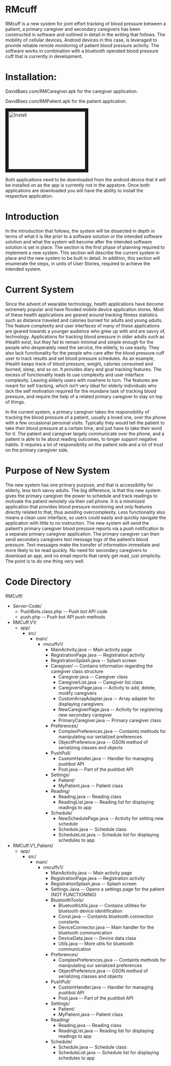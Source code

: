 # RMcuff

RMcuff is a new system for joint effort tracking of blood pressure between a patient, a primary caregiver and secondary caregivers has been constructed in software and outlined in detail in the writing that follows. The mobility of cellular devices, Android devices in this case, is leveraged to provide reliable remote monitoring of patient blood pressure activity. The software works in combination with a bluetooth operated blood pressure cuff that is currently in development.

# Installation:
DavidBaez.com/RMCaregiver.apk for the caregiver application.

DavidBaez.com/RMPatient.apk for the patient application.

<a href="http://www.youtube.com/watch?feature=player_embedded&v=2Y7lIfIoHTM
" target="_blank"><img src="http://img.youtube.com/vi/2Y7lIfIoHTM/0.jpg" 
alt="Install" width="240" height="180" border="10" /></a>

Both applications need to be downloaded from the android device that it will be installed on as the app is currently not in the appstore.
Once both applications are downloaded you will have the ability to install the respective application.

# Introduction
In the introduction that follows, the system will be dissected in depth in terms of what it is like prior to a software solution or the intended software solution and what the system will become after the intended software solution is set in place. The section is the first phase of planning required to implement a new system. This section will describe the current system in place and the new system to be built in detail. In addition, this section will enumerate the steps, in units of User Stories, required to achieve the intended system.

# Current System
Since the advent of wearable technology, health applications have become extremely popular and have flooded mobile device application stores. Most of these health applications are geared around tracking fitness statistics such as distance traveled and calories burned for adults and young adults. The feature complexity and user interfaces of many of these applications are geared towards a younger audience who grew up with and are savvy of, technology. Applications for tracking blood pressure in older adults such as iHealth exist, but they fail to remain minimal and simple enough for the people who desperately need the service, the elderly, to use easily. They also lack functionality for the people who care after the blood pressure cuff user to track results and set blood pressure schedules. As an example, iHealth keeps track of blood pressure, weight, calories consumed and burned, sleep, and so on. It provides diary and goal tracking features. The excess of functionality leads to use complexity and user interface complexity. Leaving elderly users with nowhere to turn. The features are meant for self tracking, which isn’t very ideal for elderly individuals who lack the self motivation required for the mundane task of tracking blood pressure, and require the help of a related primary caregiver to stay on top of things. 

In the current system, a primary caregiver takes the responsibility of tracking the blood pressure of a patient, usually a loved one, over the phone with a few occasional personal visits. Typically they would tell the patient to take their blood pressure at a certain time, and just have to take their word for it. The patient and caregiver largely communicate over the phone, and a patient is able to lie about reading outcomes, to longer support negative habits. It requires a lot of responsibility on the patient side and a lot of trust on the primary caregiver side.

# Purpose of New System
The new system has one primary purpose, and that is accessibility for elderly, less tech savvy adults. The big difference, is that this new system gives the primary caregiver the power to schedule and track readings to motivate the patient remotely via their cell phone. It is a minimized application that provides blood pressure monitoring and only features directly related to that, thus avoiding overcomplexity. Less functionality also means a clean user interface, so users could easily and quickly navigate the application with little to no instruction. The new system will send the patient’s primary caregiver blood pressure reports via a push notification to a separate primary caregiver application. The primary caregiver can then send secondary caregivers text message logs of the patient’s blood pressure. Text messages make the transfer of information immediate and more likely to be read quickly. No need for secondary caregivers to download an app, and no email reports that rarely get read, just simplicity. The point is to do one thing very well. 

# Code Directory
RMCuff/
  - Server-Code/
  	* PushBots.class.php 	-- Push bot API code
  	* push.php -- Push bot API push methods
  - RMCuff.V1/
    * app/
      * src/
        * main/
          * rmcuffv1/
            - MainActivity.java 	-- Main activity page
	        - RegistrationPage.java 	-- Registration activity
            - RegistrationSplash.java -- Splash screen
            * Caregiver/  -- Contains information regarding the caregiver class structure
              - Caregiver.java 	-- Caregiver class
	          - CaregiverList.java 	-- Caregiver list class
	          - CaregiversPage.java 	-- Activity to add, delete, modify caregivers
	          - CustomArrayAdapter.java 	-- Array adapter for displaying caregivers
	          - NewCaregiverPage.java 	-- Activity for registering new secondary caregiver
	          - PrimaryCaregiver.java -- Primary caregiver class
            * Preferences/
              - ComplexPreferences.java  -- Containts methods for manipulating our serialized preferences
	          - ObjectPreference.java  --  GSON method of serializing classes and objects
            * PushPull/
              - CustomHandler.java 	-- Handler for managing pushbot API
              - Post.java  -- Part of the pushbot API
            * Settings/
              - Patient/
              - MyPatient.java  --  Patient class
            * Reading/
              - Reading.java  -- Reading class
              - ReadingList.java -- Reading list for displaying readings to app
            * Schedule/
	          - NewSchedulePage.java 	-- Activity for setting new schedule
	          - Schedule.java 	-- Schedule class
	          - ScheduleList.java  -- Schedule list for displaying schedules to app
 - RMCuff.V1_Patient/
   * app/
       * src/
         * main/
           * rmcuffv1/
              - MainActivity.java 	-- Main activity page
	          - RegistrationPage.java 	-- Registration activity
              - RegistrationSplash.java -- Splash screen
              - Settings.Java  -- Opens a settings page for the patient (NOT FUNCTIONING)
              - BluetoothTools/
              	- BluetoothUtils.java 	-- Contains utilities for bluetooth device identification
              	- Const.java 	-- Containts bluetooth connection constants
              	- DeviceConnector.java 	-- Main handler for the bluetooth communication
              	- DeviceData.java 	-- Device data class
              	- Utils.java -- More utils for bluetooth communication
              - Preferences/
                - ComplexPreferences.java  -- Containts methods for manipulating our serialized preferences
  	            - ObjectPreference.java  --  GSON method of serializing classes and objects
              - PushPull/
                - CustomHandler.java 	-- Handler for managing pushbot API
                - Post.java  -- Part of the pushbot API
              - Settings/
                - Patient/
                - MyPatient.java  --  Patient class
              - Reading/
                - Reading.java  -- Reading class
                - ReadingList.java -- Reading list for displaying readings to app
              - Schedule/
  	            - Schedule.java 	-- Schedule class
  	            - ScheduleList.java  -- Schedule list for displaying schedules to app
